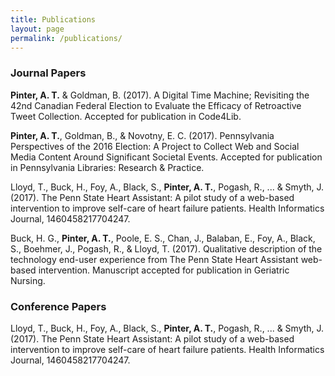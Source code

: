 ```yaml
---
title: Publications
layout: page
permalink: /publications/
---
```


### Journal Papers

**Pinter, A. T.** & Goldman, B. (2017). A Digital Time Machine; Revisiting the 42nd Canadian Federal Election to Evaluate the Efficacy of Retroactive Tweet Collection. Accepted for publication in Code4Lib.

**Pinter, A. T.**, Goldman, B., & Novotny, E. C. (2017). Pennsylvania Perspectives of the 2016 Election: A Project to Collect Web and Social Media Content Around Significant Societal Events. Accepted for publication in Pennsylvania Libraries: Research & Practice.

Lloyd, T., Buck, H., Foy, A., Black, S., **Pinter, A. T.**, Pogash, R., ... & Smyth, J. (2017). The Penn State Heart Assistant: A pilot study of a web-based intervention to improve self-care of heart failure patients. Health Informatics Journal, 1460458217704247.

Buck, H. G., **Pinter, A. T.**, Poole, E. S., Chan, J., Balaban, E., Foy, A., Black, S., Boehmer, J., Pogash, R., & Lloyd, T. (2017). Qualitative description of the technology end-user experience from The Penn State Heart Assistant web-based intervention. Manuscript accepted for publication in Geriatric Nursing.

### Conference Papers

Lloyd, T., Buck, H., Foy, A., Black, S., **Pinter, A. T.**, Pogash, R., ... & Smyth, J. (2017). The Penn State Heart Assistant: A pilot study of a web-based intervention to improve self-care of heart failure patients. Health Informatics Journal, 1460458217704247.
